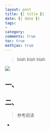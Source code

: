 ```yaml
---
layout: post
title: {{ title }}
date: {{ date }}
tags: 
- 
category: 
comments: true
toc: true
mathjax: true
---
```


<!-- HTML -->
<blockquote class="blockquote-center">blah blah blah</blockquote>

<img src="/image-url" class="full-image" />



<!--more-->

## 一、

## 二、

> 参考阅读
- []()
